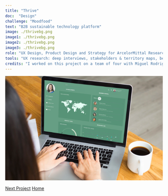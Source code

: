 ```yaml
---
title: "Thrive"
doc:  "Design"
challenge: "Moodfood"
text: "B2B sustainable technology platform"
image: ./thrivebg.png
image1: ./thrivebg.png
image2: ./thrivebg.png
image3: ./thrivebg.png
role: "UX Design, Product Design and Strategy for ArcelorMittal Research & Development"
tools: "UX research: deep interviews, stakeholders & territory maps, benchmarking, live prototyping, UX design: Sketch, Adobe Suite, data visualization"
credits: "I worked on this project on a team of four with Miguel Rodriguez, Tanisha O'Neill, Madeline Honingford in collaboration with ArcelorMittal and NH Hotel Group"
---
```


![Hero](./thrive.png)

[Next Project](/lucid)
[Home](/)
